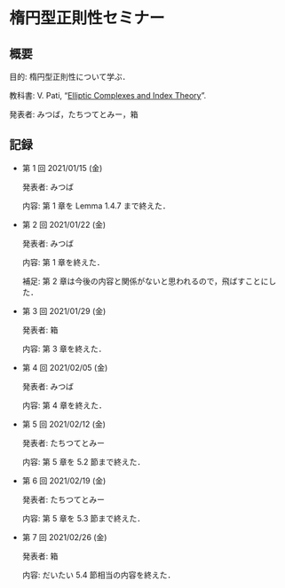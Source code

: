 # 楕円型正則性セミナー

## 概要

目的: 楕円型正則性について学ぶ．

教科書: V. Pati, “[Elliptic Complexes and Index Theory](https://www.isibang.ac.in/~adean/infsys/database/notes/elliptic.pdf)”.

発表者: みつば，たちつてとみー，箱

## 記録

* 第 1 回 2021/01/15 (金)

  発表者: みつば

  内容: 第 1 章を Lemma 1.4.7 まで終えた．

* 第 2 回 2021/01/22 (金)

  発表者: みつば

  内容: 第 1 章を終えた．

  補足: 第 2 章は今後の内容と関係がないと思われるので，飛ばすことにした．

* 第 3 回 2021/01/29 (金)

  発表者: 箱

  内容: 第 3 章を終えた．

* 第 4 回 2021/02/05 (金)

  発表者: みつば

  内容: 第 4 章を終えた．

* 第 5 回 2021/02/12 (金)

  発表者: たちつてとみー

  内容: 第 5 章を 5.2 節まで終えた．

* 第 6 回 2021/02/19 (金)

  発表者: たちつてとみー

  内容: 第 5 章を 5.3 節まで終えた．

* 第 7 回 2021/02/26 (金)

  発表者: 箱

  内容: だいたい 5.4 節相当の内容を終えた．
